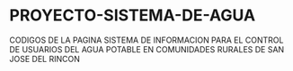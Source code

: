 # PROYECTO-SISTEMA-DE-AGUA
CODIGOS DE LA PAGINA SISTEMA DE INFORMACION PARA EL CONTROL DE USUARIOS DEL AGUA POTABLE EN COMUNIDADES RURALES DE SAN JOSE DEL RINCON
